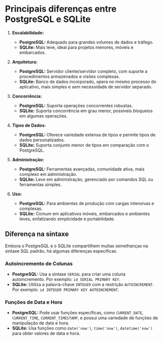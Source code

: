 # Principais diferenças entre PostgreSQL e SQLite
1. **Escalabilidade:**
   - **PostgreSQL:** Adequado para grandes volumes de dados e tráfego.
   - **SQLite:** Mais leve, ideal para projetos menores, móveis e embarcados.

2. **Arquitetura:**
   - **PostgreSQL:** Servidor cliente/servidor completo, com suporte a procedimentos armazenados e visões complexas.
   - **SQLite:** Banco de dados incorporado, opera no mesmo processo do aplicativo, mais simples e sem necessidade de servidor separado.

3. **Concorrência:**
   - **PostgreSQL:** Suporta operações concorrentes robustas.
   - **SQLite:** Suporta concorrência em grau menor, possíveis bloqueios em algumas operações.

4. **Tipos de Dados:**
   - **PostgreSQL:** Oferece variedade extensa de tipos e permite tipos de dados personalizados.
   - **SQLite:** Suporta conjunto menor de tipos em comparação com o PostgreSQL.

5. **Administração:**
   - **PostgreSQL:** Ferramentas avançadas, comunidade ativa, mais complexo em administração.
   - **SQLite:** Leve em administração, gerenciado por comandos SQL ou ferramentas simples.

6. **Uso:**
   - **PostgreSQL:** Para ambientes de produção com cargas intensivas e complexas.
   - **SQLite:** Comum em aplicativos móveis, embarcados e ambientes leves, enfatizando simplicidade e portabilidade.

## Diferença na sintaxe 

Embora o PostgreSQL e o SQLite compartilhem muitas semelhanças na sintaxe SQL padrão, há algumas diferenças específicas.

### Autoincremento de Colunas
   - **PostgreSQL:** Usa a sintaxe `SERIAL` para criar uma coluna autoincremento. Por exemplo: `id SERIAL PRIMARY KEY`.
   - **SQLite:** Utiliza a palavra-chave `INTEGER` com a restrição `AUTOINCREMENT`. Por exemplo: `id INTEGER PRIMARY KEY AUTOINCREMENT`.

### Funções de Data e Hora
   - **PostgreSQL:** Pode usar funções específicas, como `CURRENT_DATE`, `CURRENT_TIME`, `CURRENT_TIMESTAMP`, e possui uma variedade de funções de manipulação de data e hora.
   - **SQLite:** Usa funções como `date('now')`, `time('now')`, `datetime('now')` para obter valores de data e hora.

